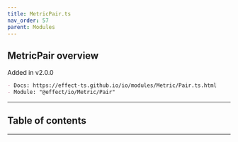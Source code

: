 ```yaml
---
title: MetricPair.ts
nav_order: 57
parent: Modules
---
```


## MetricPair overview

Added in v2.0.0

```md
- Docs: https://effect-ts.github.io/io/modules/Metric/Pair.ts.html
- Module: "@effect/io/Metric/Pair"
```

---

<h2 class="text-delta">Table of contents</h2>

---
